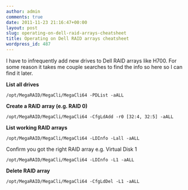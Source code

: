 ```yaml
---
author: admin
comments: true
date: 2011-11-23 21:16:47+00:00
layout: post
slug: operating-on-dell-raid-arrays-cheatsheet
title: Operating on Dell RAID arrays cheatsheet
wordpress_id: 487
---
```


I have to infrequently add new drives to Dell RAID arrays like H700. For some reason it takes me couple searches to find the info so here so I can find it later.

**List all drives**

    
    /opt/MegaRAID/MegaCli/MegaCli64 -PDList -aALL


**Create a RAID array (e.g. RAID 0)**

    
    /opt/MegaRAID/MegaCli/MegaCli64 -CfgLdAdd -r0 [32:4, 32:5] -aALL


**List working RAID arrays**

    
    /opt/MegaRAID/MegaCli/MegaCli64 -LDInfo -Lall -aALL


Confirm you got the right RAID array e.g. Virtual Disk 1

    
    /opt/MegaRAID/MegaCli/MegaCli64 -LDInfo -L1 -aALL


**Delete RAID array**

    
    /opt/MegaRAID/MegaCli/MegaCli64 -CfgLdDel -L1 -aALL



